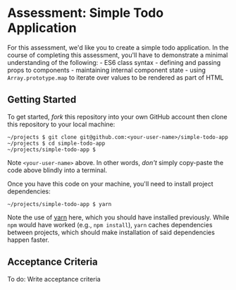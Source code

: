 # Assessment: Simple Todo Application

For this assessment, we'd like you to create a simple todo application. In the
course of completing this assessment, you'll have to demonstrate a minimal
understanding of the following:
    - ES6 class syntax
    - defining and passing props to components
    - maintaining internal component state
    - using `Array.prototype.map` to iterate over values to be rendered as
      part of HTML

## Getting Started

To get started, _fork_ this repository into your own GitHub account then clone
this repository to your local machine:

```console
~/projects $ git clone git@github.com:<your-user-name>/simple-todo-app
~/projects $ cd simple-todo-app
~/projects/simple-todo-app $
```

Note `<your-user-name>` above. In other words, *don't* simply copy-paste the
code above blindly into a terminal. 

Once you have this code on your machine, you'll need to install project
dependencies:

```console
~/projects/simple-todo-app $ yarn
```

Note the use of [yarn](https://yarnpkg.com/en/) here, which you should have
installed previously. While `npm` would have worked (e.g., `npm install`),
`yarn` caches dependencies between projects, which should make installation of
said dependencies happen faster.

## Acceptance Criteria

To do: Write acceptance criteria
